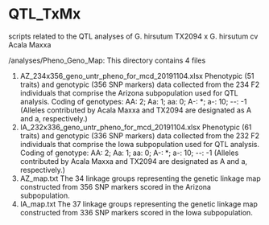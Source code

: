 # QTL_TxMx
scripts related to the QTL analyses of G. hirsutum TX2094 x G. hirsutum cv Acala Maxxa

/analyses/Pheno_Geno_Map: This directory contains 4 files

1. AZ_234x356_geno_untr_pheno_for_mcd_20191104.xlsx
Phenotypic (51 traits) and genotypic (356 SNP markers) data collected from the 234 F2 individuals that comprise the Arizona subpopulation used for QTL analysis.
Coding of genotypes: AA: 2; Aa: 1; aa: 0; A-: *; a-: 10; --: -1 (Alleles contributed by Acala Maxxa and TX2094 are designated as A and a, respectively.)
2. IA_232x336_geno_untr_pheno_for_mcd_20191104.xlsx
Phenotypic (61 traits) and genotypic (336 SNP markers) data collected from the 232 F2 individuals that comprise the Iowa subpopulation used for QTL analysis.
Coding of genotype: AA: 2; Aa: 1; aa: 0; A-: *; a-: 10; --: -1 (Alleles contributed by Acala Maxxa and TX2094 are designated as A and a, respectively.)
3. AZ_map.txt
The 34 linkage groups representing the genetic linkage map constructed from 356 SNP markers scored in the Arizona subpopulation.
4. IA_map.txt
The 37 linkage groups representing the genetic linkage map constructed from 336 SNP markers scored in the Iowa subpopulation.
